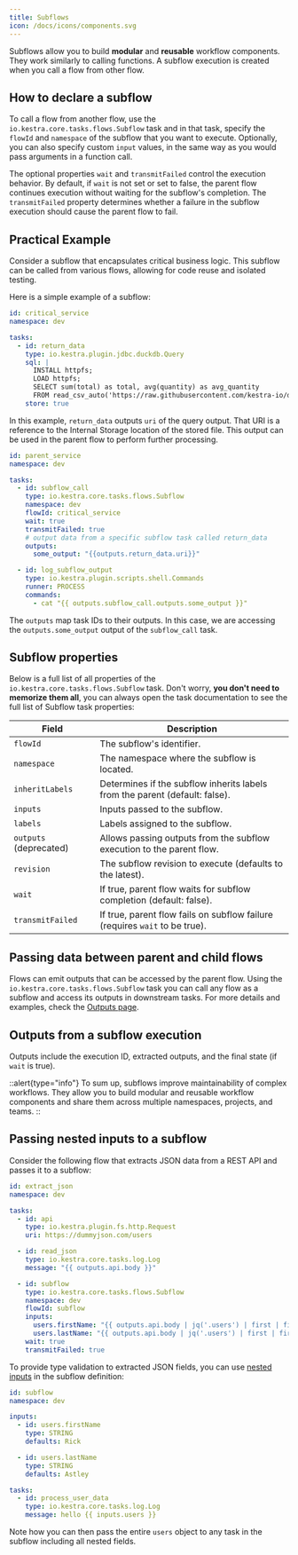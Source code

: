 ```yaml
---
title: Subflows
icon: /docs/icons/components.svg
---
```


Subflows allow you to build **modular** and **reusable** workflow components. They work similarly to calling functions. A subflow execution is created when you call a flow from other flow.

## How to declare a subflow

To call a flow from another flow, use the `io.kestra.core.tasks.flows.Subflow` task and in that task, specify the `flowId` and `namespace` of the subflow that you want to execute. Optionally, you can also specify custom `input` values, in the same way as you would pass arguments in a function call.

The optional properties `wait` and `transmitFailed` control the execution behavior. By default, if `wait` is not set or set to false, the parent flow continues execution without waiting for the subflow's completion. The `transmitFailed` property determines whether a failure in the subflow execution should cause the parent flow to fail.

## Practical Example

Consider a subflow that encapsulates critical business logic. This subflow can be called from various flows, allowing for code reuse and isolated testing.

Here is a simple example of a subflow:

```yaml
id: critical_service
namespace: dev

tasks:
  - id: return_data
    type: io.kestra.plugin.jdbc.duckdb.Query
    sql: |
      INSTALL httpfs;
      LOAD httpfs;
      SELECT sum(total) as total, avg(quantity) as avg_quantity
      FROM read_csv_auto('https://raw.githubusercontent.com/kestra-io/datasets/main/csv/orders.csv', header=True);
    store: true
```

In this example, `return_data` outputs `uri` of the query output. That URI is a reference to the Internal Storage location of the stored file. This output can be used in the parent flow to perform further processing.

```yaml
id: parent_service
namespace: dev

tasks:
  - id: subflow_call
    type: io.kestra.core.tasks.flows.Subflow
    namespace: dev
    flowId: critical_service
    wait: true
    transmitFailed: true
    # output data from a specific subflow task called return_data
    outputs:
      some_output: "{{outputs.return_data.uri}}"

  - id: log_subflow_output
    type: io.kestra.plugin.scripts.shell.Commands
    runner: PROCESS
    commands:
      - cat "{{ outputs.subflow_call.outputs.some_output }}"
```

The `outputs` map task IDs to their outputs. In this case, we are accessing the `outputs.some_output` output of the `subflow_call` task.

## Subflow properties

Below is a full list of all properties of the `io.kestra.core.tasks.flows.Subflow` task. Don't worry, **you don't need to memorize them all**, you can always open the task documentation to see the full list of Subflow task properties:

| Field                  | Description                                                                 |
|------------------------|-----------------------------------------------------------------------------|
| `flowId`               | The subflow's identifier.                                                   |
| `namespace`            | The namespace where the subflow is located.                                 |
| `inheritLabels`        | Determines if the subflow inherits labels from the parent (default: false). |
| `inputs`               | Inputs passed to the subflow.                                               |
| `labels`               | Labels assigned to the subflow.                                             |
| `outputs` (deprecated) | Allows passing outputs from the subflow execution to the parent flow.       |
| `revision`             | The subflow revision to execute (defaults to the latest).                   |
| `wait`                 | If true, parent flow waits for subflow completion (default: false).         |
| `transmitFailed`       | If true, parent flow fails on subflow failure (requires `wait` to be true). |


## Passing data between parent and child flows

Flows can emit outputs that can be accessed by the parent flow. Using the `io.kestra.core.tasks.flows.Subflow` task you can call any flow as a subflow and access its outputs in downstream tasks. For more details and examples, check the [Outputs page](./07.outputs.md#pass-data-between-flows-using-flow-outputs).


## Outputs from a subflow execution

Outputs include the execution ID, extracted outputs, and the final state (if `wait` is true).

::alert{type="info"}
To sum up, subflows improve maintainability of complex workflows. They allow you to build modular and reusable workflow components and share them across multiple namespaces, projects, and teams.
::

## Passing nested inputs to a subflow

Consider the following flow that extracts JSON data from a REST API and passes it to a subflow:

```yaml
id: extract_json
namespace: dev

tasks:
  - id: api
    type: io.kestra.plugin.fs.http.Request
    uri: https://dummyjson.com/users

  - id: read_json
    type: io.kestra.core.tasks.log.Log
    message: "{{ outputs.api.body }}"

  - id: subflow
    type: io.kestra.core.tasks.flows.Subflow
    namespace: dev
    flowId: subflow
    inputs:
      users.firstName: "{{ outputs.api.body | jq('.users') | first | first | jq('.firstName') | first }}"
      users.lastName: "{{ outputs.api.body | jq('.users') | first | first | jq('.lastName') | first }}"
    wait: true
    transmitFailed: true
```

To provide type validation to extracted JSON fields, you can use [nested inputs](06.inputs.md#nested-inputs) in the subflow definition:

```yaml
id: subflow
namespace: dev

inputs:
  - id: users.firstName
    type: STRING
    defaults: Rick

  - id: users.lastName
    type: STRING
    defaults: Astley

tasks:
  - id: process_user_data
    type: io.kestra.core.tasks.log.Log
    message: hello {{ inputs.users }}
```

Note how you can then pass the entire `users` object to any task in the subflow including all nested fields.